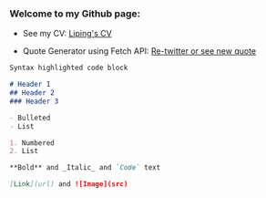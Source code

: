 ### Welcome to my Github page:

- See my CV:
[Liping's CV](https://lime5005.github.io/lime.github.com/MySite/)

- Quote Generator using Fetch API:
[Re-twitter or see new quote](https://lime5005.github.io/lime.github.com/quoteGenerator/)






```markdown
Syntax highlighted code block

# Header 1
## Header 2
### Header 3

- Bulleted
- List

1. Numbered
2. List

**Bold** and _Italic_ and `Code` text

[Link](url) and ![Image](src)
```

